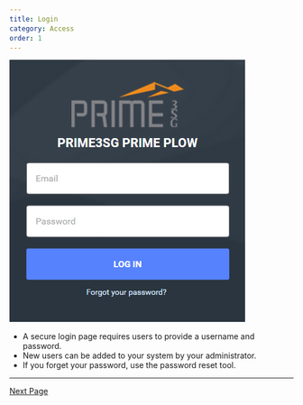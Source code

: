 ```yaml
---
title: Login
category: Access
order: 1
---
```


![Log In](/img/LogIn.png)
* A secure login page requires users to provide a username and password.
* New users can be added to your system by your administrator.
* If you forget your password, use the password reset tool.

* * *
[Next Page](https://primeplow.github.io/Map/map-index/)